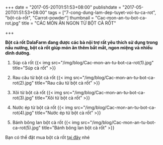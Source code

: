 +++
date = "2017-05-20T01:51:53+08:00"
publishdate = "2017-05-20T01:51:53+08:00"
tags = ["7-cong-dung-lam-dep-tuyet-voi-tu-ca-rot", "bột-cà-rốt", "Carrot-powder"]
thumbnail = "Cac-mon-an-tu-bot-ca-rot.jpg"
title = "CÁC MÓN ĂN NGON TỪ BỘT CÀ RỐT"

+++
 
**Bột cà rốt DalaFarm đang được các bà nội trợ rất yêu thích sử dụng trong nấu nướng, bột cà rốt giúp món ăn thêm bắt mắt, ngon miệng và nhiều dinh dưỡng.**

1. Súp cà rốt
{{< img src="/img/blog/Cac-mon-an-tu-bot-ca-rot(1).jpg" title="Súp cà rốt" >}}
 
2. Rau câu từ bột cà rốt
{{< img src="/img/blog/Cac-mon-an-tu-bot-ca-rot(2).jpg" title="Rau câu từ bột cà rốt" >}}

3. Xôi từ bột cà rốt
{{< img src="/img/blog/Cac-mon-an-tu-bot-ca-rot(3).jpg" title="Xôi từ bột cà rốt" >}}

4. Nước ép từ bột cà rốt
{{< img src="/img/blog/Cac-mon-an-tu-bot-ca-rot(4).jpg" title="Nước ép từ bột cà rốt" >}}

5. Bánh bông lan bột cà rốt
{{< img src="/img/blog/Cac-mon-an-tu-bot-ca-rot(5).jpg" title="Bánh bông lan bột cà rốt" >}}

Bạn có thể đặt mua bột cà rốt [tại đây](/san-pham/bột-cà-rốt-50g/) nhé
